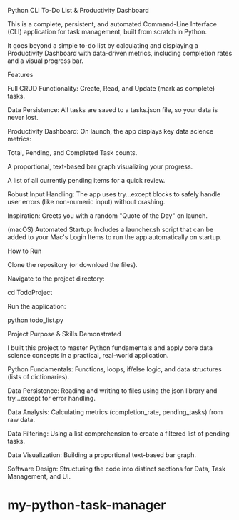 Python CLI To-Do List & Productivity Dashboard

This is a complete, persistent, and automated Command-Line Interface (CLI) application for task management, built from scratch in Python.

It goes beyond a simple to-do list by calculating and displaying a Productivity Dashboard with data-driven metrics, including completion rates and a visual progress bar.

Features

Full CRUD Functionality: Create, Read, and Update (mark as complete) tasks.

Data Persistence: All tasks are saved to a tasks.json file, so your data is never lost.

Productivity Dashboard: On launch, the app displays key data science metrics:

Total, Pending, and Completed Task counts.

A proportional, text-based bar graph visualizing your progress.

A list of all currently pending items for a quick review.

Robust Input Handling: The app uses try...except blocks to safely handle user errors (like non-numeric input) without crashing.

Inspiration: Greets you with a random "Quote of the Day" on launch.

(macOS) Automated Startup: Includes a launcher.sh script that can be added to your Mac's Login Items to run the app automatically on startup.

How to Run

Clone the repository (or download the files).

Navigate to the project directory:

cd TodoProject

Run the application:

python todo_list.py

Project Purpose & Skills Demonstrated

I built this project to master Python fundamentals and apply core data science concepts in a practical, real-world application.

Python Fundamentals: Functions, loops, if/else logic, and data structures (lists of dictionaries).

Data Persistence: Reading and writing to files using the json library and try...except for error handling.

Data Analysis: Calculating metrics (completion_rate, pending_tasks) from raw data.

Data Filtering: Using a list comprehension to create a filtered list of pending tasks.

Data Visualization: Building a proportional text-based bar graph.

Software Design: Structuring the code into distinct sections for Data, Task Management, and UI.
# my-python-task-manager
